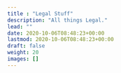 ```yaml
---
title : "Legal Stuff"
description: "All things Legal."
lead: ""
date: 2020-10-06T08:48:23+00:00
lastmod: 2020-10-06T08:48:23+00:00
draft: false
weight: 20
images: []
---
```

